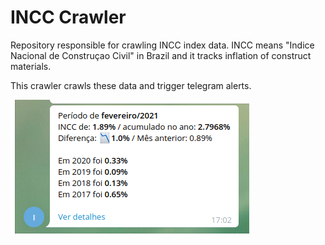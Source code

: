 # INCC Crawler

Repository responsible for crawling INCC index data.
INCC means "Indice Nacional de Construçao Civil" in Brazil and it tracks inflation of construct materials.

This crawler crawls these data and trigger telegram alerts.

![](img/telegram-msg-sample.png)
